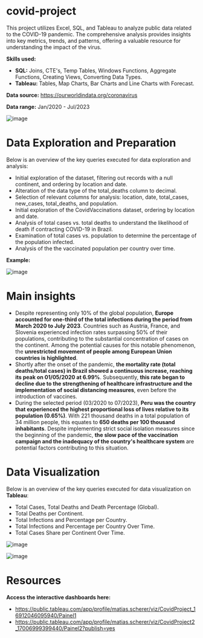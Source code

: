 # covid-project
This project utilizes Excel, SQL, and Tableau to analyze public data related to the COVID-19 pandemic. The comprehensive analysis provides insights into key metrics, trends, and patterns, offering a valuable resource for understanding the impact of the virus.

**Skills used:** 
  - **SQL:** Joins, CTE's, Temp Tables, Windows Functions, Aggregate Functions, Creating Views, Converting Data Types.
  - **Tableau:** Tables, Map Charts, Bar Charts and Line Charts with Forecast.

**Data source:** https://ourworldindata.org/coronavirus

**Data range:** Jan/2020 - Jul/2023

![image](https://github.com/matiascherer/covid-project/assets/63814565/5bad4b8a-9c61-4bac-9d3b-3d115fb2f1da)

# Data Exploration and Preparation
Below is an overview of the key queries executed for data exploration and analysis:

- Initial exploration of the dataset, filtering out records with a null continent, and ordering by location and date.
- Alteration of the data type of the total_deaths column to decimal.
- Selection of relevant columns for analysis: location, date, total_cases, new_cases, total_deaths, and population.
- Initial exploration of the CovidVaccinations dataset, ordering by location and date.
- Analysis of total cases vs. total deaths to understand the likelihood of death if contracting COVID-19 in Brazil.
- Examination of total cases vs. population to determine the percentage of the population infected.
- Analysis of the the vaccinated population per country over time.

**Example:**

![image](https://github.com/matiascherer/covid-project/assets/63814565/17ad32a2-da97-47ac-85f5-ea665c2308b6)


# Main insights

- Despite representing only 10% of the global population, **Europe accounted for one-third of the total infections during the period from March 2020 to July 2023**. Countries such as Austria, France, and Slovenia experienced infection rates surpassing 50% of their populations, contributing to the substantial concentration of cases on the continent. Among the potential causes for this notable phenomenon, the **unrestricted movement of people among European Union countries is highlighted**.
- Shortly after the onset of the pandemic, **the mortality rate (total deaths/total cases) in Brazil showed a continuous increase, reaching its peak on 01/05/2020 at 6.99%**. Subsequently, **this rate began to decline due to the strengthening of healthcare infrastructure and the implementation of social distancing measures**, even before the introduction of vaccines.
- During the selected period (03/2020 to 07/2023), **Peru was the country that experienced the highest proportional loss of lives relative to its population (0.65%)**. With 221 thousand deaths in a total population of 34 million people, this equates to **650 deaths per 100 thousand inhabitants**. Despite implementing strict social isolation measures since the beginning of the pandemic, **the slow pace of the vaccination campaign and the inadequacy of the country's healthcare system** are potential factors contributing to this situation.

# Data Visualization
Below is an overview of the key queries executed for data visualization on **Tableau**:

- Total Cases, Total Deaths and Death Percentage (Global).
- Total Deaths per Continent.
- Total Infections and Percentage per Country.
- Total Infections and Percentage per Country Over Time.
- Total Cases Share per Continent Over Time.

![image](https://github.com/matiascherer/covid-project/assets/63814565/479fb6b5-fef1-4c72-884e-3848bc9b1d10)

![image](https://github.com/matiascherer/covid-project/assets/63814565/9ef80719-4fae-471d-95cd-cfdfc0c74131)

# Resources

**Access the interactive dashboards here:** 

- https://public.tableau.com/app/profile/matias.scherer/viz/CovidProject_16912046095940/Painel1
- https://public.tableau.com/app/profile/matias.scherer/viz/CovidProject2_17006999399440/Painel2?publish=yes
